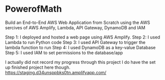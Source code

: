 # PowerofMath
Build an End-to-End AWS Web Application from Scratch using the AWS sercives of AWS Amplify, Lambda, API Gateway, DynamoDB and IAM


Step 1: I deployed and hosted a web page using AWS Amplify. 
Step 2: I used Lambda to run Python code 
Step 3: I used API Gateway to trigger the lambda function to run
Step 4: I used DynamoDB as a key-value Database 
Step 5: I used IAM to set permissions to the database/app

I actually did not record my progress through this project I do have the set up finished project here though.
https://staging.d34unsppbks0tn.amplifyapp.com/

